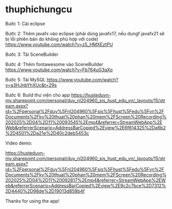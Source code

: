 # thuphichungcu

Bước 1:	Cài eclipse

Bước 2: Thêm javafx vào eclipse (phải dùng javafx17, nếu dungf javafx21 sẽ bị lỗi phiên bản do không phù hợp với code)
https://www.youtube.com/watch?v=z5_HMXEztPU

Bước 3: Tải SceneBuilder

Bước 4: Thêm fontawesome vào SceneBuilder
https://www.youtube.com/watch?v=Fb764uG3aXo

Bước 5:	Tải MySQL
	https://www.youtube.com/watch?v=a3HJnbYhXUc&t=29s

Bước 6: Build thư viện cho app 
https://husteduvn-my.sharepoint.com/personal/duy_nl204960_sis_hust_edu_vn/_layouts/15/stream.aspx?id=%2Fpersonal%2Fduy%5Fnl204960%5Fsis%5Fhust%5Fedu%5Fvn%2FDocuments%2Fky%20thuat%20phan%20mem%2FScreen%20Recording%202025%2D04%2D11%20093545%2Emp4&referrer=StreamWebApp%2EWeb&referrerScenario=AddressBarCopied%2Eview%2E6f614325%2Da6b2%2D4501%2Da21e%2D40c2deb5453c


Video demo: 

https://husteduvn-my.sharepoint.com/personal/duy_nl204960_sis_hust_edu_vn/_layouts/15/stream.aspx?id=%2Fpersonal%2Fduy%5Fnl204960%5Fsis%5Fhust%5Fedu%5Fvn%2FDocuments%2Fky%20thuat%20phan%20mem%2FScreen%20Recording%202025%2D04%2D11%20092817%2Emp4&referrer=StreamWebApp%2EWeb&referrerScenario=AddressBarCopied%2Eview%2E9c2c7bce%2D7312%2D4440%2D98de%2D19013d858b4f

Thanks for using the app!

